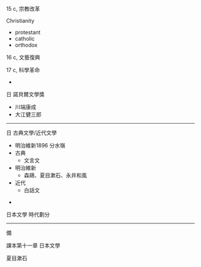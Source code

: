15 c, 宗教改革

Christianity

* protestant
* catholic
* orthodox

16 c, 文藝復興

17 c, 科學革命

-

日 諾貝爾文學獎

* 川端康成
* 大江健三郎

---

日 古典文學/近代文學

* 明治維新1896 分水嶺
* 古典
  * 文言文
* 明治維新
  * 森鷗、夏目漱石、永井和風
* 近代
  * 白話文

-

日本文學 時代劃分

---

備

課本第十一章 日本文學

夏目漱石

